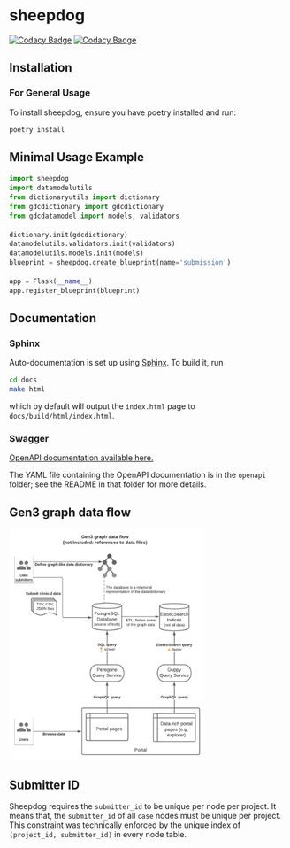 # sheepdog

[![Codacy Badge](https://api.codacy.com/project/badge/Grade/0069fa67707f48a7aabfe9de6b857392)](https://www.codacy.com/app/uc-cdis/sheepdog?utm_source=github.com&amp;utm_medium=referral&amp;utm_content=uc-cdis/sheepdog&amp;utm_campaign=Badge_Grade)
[![Codacy Badge](https://api.codacy.com/project/badge/Coverage/0069fa67707f48a7aabfe9de6b857392)](https://www.codacy.com/app/uc-cdis/sheepdog?utm_source=github.com&utm_medium=referral&utm_content=uc-cdis/sheepdog&utm_campaign=Badge_Coverage)

## Installation

### For General Usage

To install sheepdog, ensure you have poetry installed and run:

```bash
poetry install
```

## Minimal Usage Example

```python
import sheepdog
import datamodelutils
from dictionaryutils import dictionary
from gdcdictionary import gdcdictionary
from gdcdatamodel import models, validators

dictionary.init(gdcdictionary)
datamodelutils.validators.init(validators)
datamodelutils.models.init(models)
blueprint = sheepdog.create_blueprint(name='submission')

app = Flask(__name__)
app.register_blueprint(blueprint)
```

## Documentation

### Sphinx

Auto-documentation is set up using [Sphinx](http://www.sphinx-doc.org/en/stable/). To build it, run
```bash
cd docs
make html
```
which by default will output the `index.html` page to
`docs/build/html/index.html`.

### Swagger

[OpenAPI documentation available here.](http://petstore.swagger.io/?url=https://raw.githubusercontent.com/uc-cdis/sheepdog/master/openapi/swagger.yml)

The YAML file containing the OpenAPI documentation is in the `openapi` folder;
see the README in that folder for more details.

## Gen3 graph data flow

<img src="docs/Gen3 graph data flow.png" width="70%">

## Submitter ID
Sheepdog requires the `submitter_id` to be unique per node per project. It means that, the `submitter_id` of all `case` nodes must be unique per project. This constraint was technically enforced by the unique index of `(project_id, submitter_id)` in every node table.
